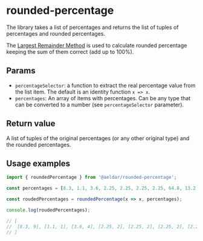 # rounded-percentage

The library takes a list of percentages and returns the list of tuples of percentages and rounded percentages.

The [Largest Remainder Method](https://en.wikipedia.org/wiki/Largest_remainder_method) is used to calculate rounded percentage keeping the sum of them correct (add up to 100%).

## Params

- `percentageSelector`: a function to extract the real percentage value from the list item. The default is an identity function `x => x`.
- `percentages`: An array of items with percentages. Can be any type that can be converted to a number (see `percentageSelector` parameter).


## Return value

A list of tuples of the original percentages (or any other original type) and the rounded percentages.

## Usage examples

```typescript
import { roundedPercentage } from '@aeldar/rounded-percentage';

const percentages = [8.3, 1.1, 3.6, 2.25, 2.25, 2.25, 2.25, 64.8, 13.2];

const roudedPercentages = roundedPercentage(x => x, percentages);

console.log(roudedPercentages);

// [
//  [8.3, 9], [1.1, 1], [3.6, 4], [2.25, 2], [2.25, 2], [2.25, 2], [2.25, 2], [64.8, 65], [13.2, 13]
// ]
```
